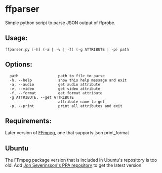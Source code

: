 ffparser
========

Simple python script to parse JSON output of ffprobe.

Usage:
------

  `ffparser.py [-h] (-a | -v | -f) (-g ATTRIBUTE | -p) path`

Options:
--------

```
  path                  path to file to parse
  -h, --help            show this help message and exit
  -a, --audio           get audio attribute
  -v, --video           get video attribute
  -f, --format          get format attribute
  -g ATTRIBUTE, --get ATTRIBUTE
                        attribute name to get
  -p, --print           print all attributes and exit
```

Requirements:
------------

Later version of [FFmpeg](http://www.ffmpeg.org/download.html), one that
supports json print_format

Ubuntu
------

The FFmpeg package version that is included in Ubuntu's repository is too old.
Add [Jon Severinsson's PPA repository](https://launchpad.net/~jon-severinsson/+archive/ffmpeg) to get the
latest version
